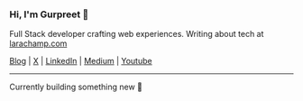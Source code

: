 ### Hi, I'm Gurpreet 👋

Full Stack developer crafting web experiences. Writing about tech at [larachamp.com](https://larachamp.com)

[Blog](https://larachamp.com/) | [X](https://x.com/gurpreetkait) | [LinkedIn](https://www.linkedin.com/in/gurpreet-kait-a96276216/) | [Medium](https://gurpreetkait.medium.com/) | [Youtube](https://www.youtube.com/@gurpreetkait)

---
Currently building something new 🚀

